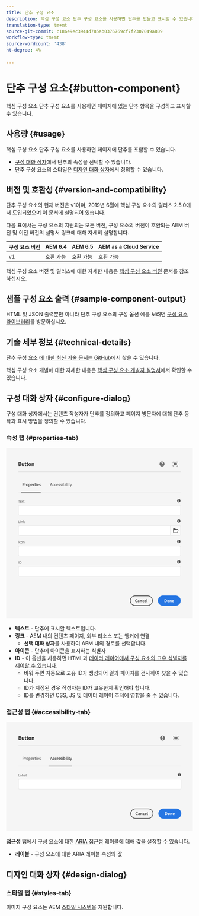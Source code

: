 ```yaml
---
title: 단추 구성 요소
description: 핵심 구성 요소 단추 구성 요소를 사용하면 단추를 만들고 표시할 수 있습니다.
translation-type: tm+mt
source-git-commit: c186e9ec3944d785ab0376769cf7f2307049a809
workflow-type: tm+mt
source-wordcount: '438'
ht-degree: 4%

---
```



# 단추 구성 요소{#button-component}

핵심 구성 요소 단추 구성 요소를 사용하면 페이지에 있는 단추 항목을 구성하고 표시할 수 있습니다.

## 사용량 {#usage}

핵심 구성 요소 단추 구성 요소를 사용하면 페이지에 단추를 포함할 수 있습니다.

* [구성 대화 상자](#configure-dialog)에서 단추의 속성을 선택할 수 있습니다.
* 단추 구성 요소의 스타일은 [디자인 대화 상자](#design-dialog)에서 정의할 수 있습니다.

## 버전 및 호환성 {#version-and-compatibility}

단추 구성 요소의 현재 버전은 v1이며, 2019년 6월에 핵심 구성 요소의 릴리스 2.5.0에서 도입되었으며 이 문서에 설명되어 있습니다.

다음 표에서는 구성 요소의 지원되는 모든 버전, 구성 요소의 버전이 호환되는 AEM 버전 및 이전 버전의 설명서 링크에 대해 자세히 설명합니다.

| 구성 요소 버전 | AEM 6.4 | AEM 6.5 | AEM as a Cloud Service |
|--- |--- |---|---|
| v1 | 호환 가능 | 호환 가능 | 호환 가능 |

핵심 구성 요소 버전 및 릴리스에 대한 자세한 내용은 [핵심 구성 요소 버전](/help/versions.md) 문서를 참조하십시오.

## 샘플 구성 요소 출력 {#sample-component-output}

HTML 및 JSON 출력뿐만 아니라 단추 구성 요소의 구성 옵션 예를 보려면 [구성 요소 라이브러리](https://adobe.com/go/aem_cmp_library_button)를 방문하십시오.

## 기술 세부 정보 {#technical-details}

단추 구성 요소 [에 대한 최신 기술 문서는 GitHub](https://adobe.com/go/aem_cmp_tech_button_v1)에서 찾을 수 있습니다.

핵심 구성 요소 개발에 대한 자세한 내용은 [핵심 구성 요소 개발자 설명서](/help/developing/overview.md)에서 확인할 수 있습니다.

## 구성 대화 상자 {#configure-dialog}

구성 대화 상자에서는 컨텐츠 작성자가 단추를 정의하고 페이지 방문자에 대해 단추 동작과 표시 방법을 정의할 수 있습니다.

### 속성 탭 {#properties-tab}

![단추 구성 요소의 편집 대화 상자의 속성 탭](/help/assets/button-edit-properties.png)

* **텍스트**  - 단추에 표시할 텍스트입니다.
* **링크**  - AEM 내의 컨텐츠 페이지, 외부 리소스 또는 앵커에 연결
   * **선택 대화 상자**&#x200B;를 사용하여 AEM 내의 경로를 선택합니다.
* **아이콘**  - 단추에 아이콘을 표시하는 식별자
* **ID**  - 이 옵션을 사용하면 HTML과  [데이터 레이어에서 구성 요소의 고유 식별자를 제어할 수 있습니다](/help/developing/data-layer/overview.md).
   * 비워 두면 자동으로 고유 ID가 생성되어 결과 페이지를 검사하여 찾을 수 있습니다.
   * ID가 지정된 경우 작성자는 ID가 고유한지 확인해야 합니다.
   * ID를 변경하면 CSS, JS 및 데이터 레이어 추적에 영향을 줄 수 있습니다.

### 접근성 탭 {#accessibility-tab}

![단추 구성 요소의 편집 대화 상자의 액세스 가능성 탭](/help/assets/button-edit-accessibility.png)

**접근성** 탭에서 구성 요소에 대한 [ARIA 접근성](https://www.w3.org/WAI/standards-guidelines/aria/) 레이블에 대해 값을 설정할 수 있습니다.

* **레이블**  - 구성 요소에 대한 ARIA 레이블 속성의 값

## 디자인 대화 상자 {#design-dialog}

### 스타일 탭 {#styles-tab}

이미지 구성 요소는 AEM [스타일 시스템](/help/get-started/authoring.md#component-styling)을 지원합니다.
